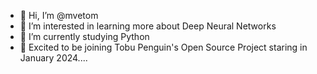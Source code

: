 - 👋 Hi, I’m @mvetom
- 👀 I’m interested in learning more about Deep Neural Networks
- 🌱 I’m currently studying Python 
- 💞️ Excited to be joining Tobu Penguin's Open Source Project staring in January 2024....

<!---
mvetom/mvetom is a ✨ special ✨ repository because its `README.md` (this file) appears on your GitHub profile.
You can click the Preview link to take a look at your changes.
--->
